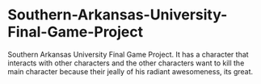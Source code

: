 # Southern-Arkansas-University-Final-Game-Project
Southern Arkansas University Final Game Project. It has a character that interacts with other characters and the other characters want to kill the main character because their jeally of his radiant awesomeness, its great.
